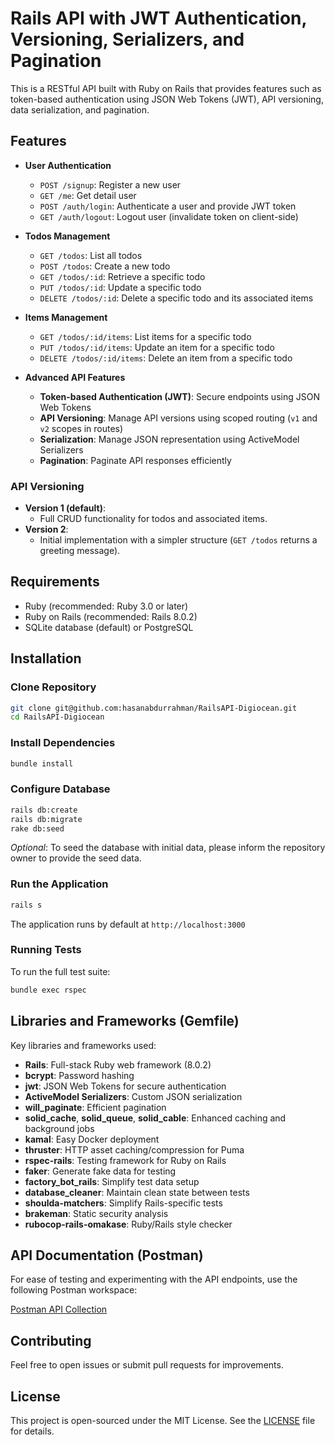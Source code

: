 # Rails API with JWT Authentication, Versioning, Serializers, and Pagination

This is a RESTful API built with Ruby on Rails that provides features such as token-based authentication using JSON Web Tokens (JWT), API versioning, data serialization, and pagination.

## Features

- **User Authentication**

  - `POST /signup`: Register a new user
  - `GET /me`: Get detail user
  - `POST /auth/login`: Authenticate a user and provide JWT token
  - `GET /auth/logout`: Logout user (invalidate token on client-side)

- **Todos Management**

  - `GET /todos`: List all todos
  - `POST /todos`: Create a new todo
  - `GET /todos/:id`: Retrieve a specific todo
  - `PUT /todos/:id`: Update a specific todo
  - `DELETE /todos/:id`: Delete a specific todo and its associated items

- **Items Management**

  - `GET /todos/:id/items`: List items for a specific todo
  - `PUT /todos/:id/items`: Update an item for a specific todo
  - `DELETE /todos/:id/items`: Delete an item from a specific todo

- **Advanced API Features**

  - **Token-based Authentication (JWT)**: Secure endpoints using JSON Web Tokens
  - **API Versioning**: Manage API versions using scoped routing (`v1` and `v2` scopes in routes)
  - **Serialization**: Manage JSON representation using ActiveModel Serializers
  - **Pagination**: Paginate API responses efficiently

### API Versioning

- **Version 1 (default)**:
  - Full CRUD functionality for todos and associated items.
- **Version 2**:
  - Initial implementation with a simpler structure (`GET /todos` returns a greeting message).

## Requirements

- Ruby (recommended: Ruby 3.0 or later)
- Ruby on Rails (recommended: Rails 8.0.2)
- SQLite database (default) or PostgreSQL

## Installation

### Clone Repository

```bash
git clone git@github.com:hasanabdurrahman/RailsAPI-Digiocean.git
cd RailsAPI-Digiocean
```

### Install Dependencies

```bash
bundle install
```

### Configure Database

```bash
rails db:create
rails db:migrate
rake db:seed
```

*Optional*: To seed the database with initial data, please inform the repository owner to provide the seed data.

### Run the Application

```bash
rails s
```

The application runs by default at `http://localhost:3000`

### Running Tests

To run the full test suite:

```bash
bundle exec rspec
```

## Libraries and Frameworks (Gemfile)

Key libraries and frameworks used:

- **Rails**: Full-stack Ruby web framework (8.0.2)
- **bcrypt**: Password hashing
- **jwt**: JSON Web Tokens for secure authentication
- **ActiveModel Serializers**: Custom JSON serialization
- **will_paginate**: Efficient pagination
- **solid_cache**, **solid_queue**, **solid_cable**: Enhanced caching and background jobs
- **kamal**: Easy Docker deployment
- **thruster**: HTTP asset caching/compression for Puma
- **rspec-rails**: Testing framework for Ruby on Rails
- **faker**: Generate fake data for testing
- **factory_bot_rails**: Simplify test data setup
- **database_cleaner**: Maintain clean state between tests
- **shoulda-matchers**: Simplify Rails-specific tests
- **brakeman**: Static security analysis
- **rubocop-rails-omakase**: Ruby/Rails style checker

## API Documentation (Postman)

For ease of testing and experimenting with the API endpoints, use the following Postman workspace:

[Postman API Collection](https://hasan-1906.postman.co/workspace/RailsAPI_Digiocean~9f726aa0-c922-47d7-bd51-c0bfb415db5e/)

## Contributing

Feel free to open issues or submit pull requests for improvements.

## License

This project is open-sourced under the MIT License. See the [LICENSE](LICENSE) file for details.

